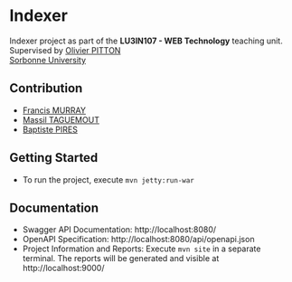# Indexer
Indexer project as part of the **LU3IN107 - WEB Technology** teaching unit.\
Supervised by [Olivier PITTON](https://www.linkedin.com/in/olivier-pitton-42604960/)\
[Sorbonne University](http://www.sorbonne-universite.fr/)

## Contribution
* [Francis MURRAY](mailto:franciswmurray@gmail.com)
* [Massil TAGUEMOUT](mailto:massitaguemout@gmail.com)
* [Baptiste PIRES](mailto:baptiste.pires37@gmail.com)

## Getting Started
* To run the project, execute `mvn jetty:run-war`

## Documentation
* Swagger API Documentation: http://localhost:8080/
* OpenAPI Specification: http://localhost:8080/api/openapi.json
* Project Information and Reports: Execute `mvn site` in a separate terminal. The reports will be generated and visible at http://localhost:9000/

